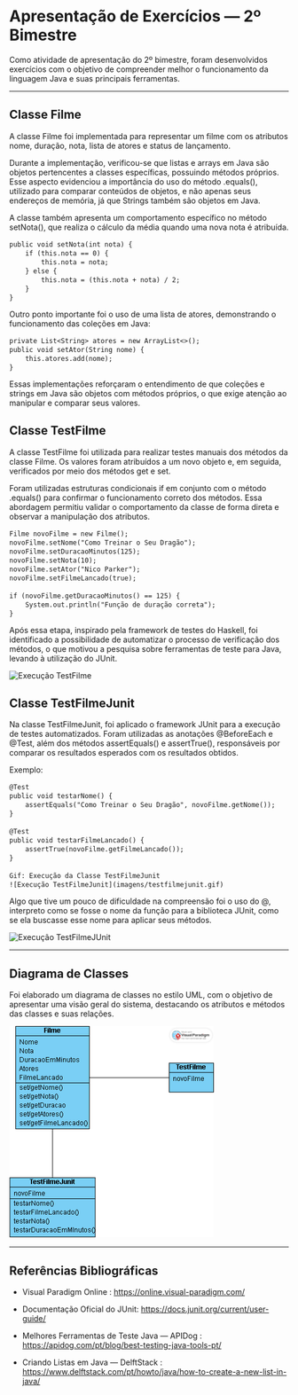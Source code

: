 # Apresentação de Exercícios — 2º Bimestre

Como atividade de apresentação do 2º bimestre, foram desenvolvidos exercícios com o objetivo de compreender melhor o funcionamento da linguagem Java e suas principais ferramentas.

---

## Classe Filme

A classe Filme foi implementada para representar um filme com os atributos nome, duração, nota, lista de atores e status de lançamento.

Durante a implementação, verificou-se que listas e arrays em Java são objetos pertencentes a classes específicas, possuindo métodos próprios. Esse aspecto evidenciou a importância do uso do método .equals(), utilizado para comparar conteúdos de objetos, e não apenas seus endereços de memória, já que Strings também são objetos em Java.

A classe também apresenta um comportamento específico no método setNota(), que realiza o cálculo da média quando uma nova nota é atribuída.

```
public void setNota(int nota) {
    if (this.nota == 0) {
        this.nota = nota;
    } else {
        this.nota = (this.nota + nota) / 2;
    }
}
```

Outro ponto importante foi o uso de uma lista de atores, demonstrando o funcionamento das coleções em Java:

```
private List<String> atores = new ArrayList<>();
public void setAtor(String nome) {
    this.atores.add(nome);
}
```

Essas implementações reforçaram o entendimento de que coleções e strings em Java são objetos com métodos próprios, o que exige atenção ao manipular e comparar seus valores.

## Classe TestFilme 

A classe TestFilme foi utilizada para realizar testes manuais dos métodos da classe Filme.
Os valores foram atribuídos a um novo objeto e, em seguida, verificados por meio dos métodos get e set.

Foram utilizadas estruturas condicionais if em conjunto com o método .equals() para confirmar o funcionamento correto dos métodos.
Essa abordagem permitiu validar o comportamento da classe de forma direta e observar a manipulação dos atributos.

```
Filme novoFilme = new Filme();
novoFilme.setNome("Como Treinar o Seu Dragão");
novoFilme.setDuracaoMinutos(125);
novoFilme.setNota(10);
novoFilme.setAtor("Nico Parker");
novoFilme.setFilmeLancado(true);

if (novoFilme.getDuracaoMinutos() == 125) {
    System.out.println("Função de duração correta");
}
```

Após essa etapa, inspirado pela framework de testes do Haskell, foi identificado a possibilidade de automatizar o processo de verificação dos métodos, o que motivou a pesquisa sobre ferramentas de teste para Java, levando à utilização do JUnit.

![Execução TestFilme](midias/2025-10-08-13-34-53-_online-video-cutter.com_.gif)

## Classe TestFilmeJunit

Na classe TestFilmeJunit, foi aplicado o framework JUnit para a execução de testes automatizados.
Foram utilizadas as anotações @BeforeEach e @Test, além dos métodos assertEquals() e assertTrue(), responsáveis por comparar os resultados esperados com os resultados obtidos.

Exemplo:
```
@Test
public void testarNome() {
    assertEquals("Como Treinar o Seu Dragão", novoFilme.getNome());
}

@Test
public void testarFilmeLancado() {
    assertTrue(novoFilme.getFilmeLancado());
}

Gif: Execução da Classe TestFilmeJunit
![Execução TestFilmeJunit](imagens/testfilmejunit.gif)
```

Algo que tive um pouco de dificuldade na compreensão foi o uso do @, interpreto como se fosse o nome da função para a biblioteca JUnit, como se ela buscasse esse nome para aplicar seus métodos.

![Execução TestFilmeJUnit](midias/2025-10-08-13-35-21-_online-video-cutter.com_.gif)

---
## Diagrama de Classes

Foi elaborado um diagrama de classes no estilo UML, com o objetivo de apresentar uma visão geral do sistema, destacando os atributos e métodos das classes e suas relações.

![Diagrama da Classe](midias/diagramaParadigma.png)

---

## Referências Bibliográficas

- Visual Paradigm Online :  https://online.visual-paradigm.com/

- Documentação Oficial do JUnit: https://docs.junit.org/current/user-guide/

- Melhores Ferramentas de Teste Java — APIDog : https://apidog.com/pt/blog/best-testing-java-tools-pt/

- Criando Listas em Java — DelftStack :  https://www.delftstack.com/pt/howto/java/how-to-create-a-new-list-in-java/
